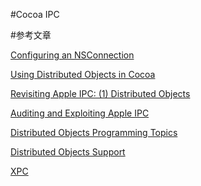 #Cocoa IPC


#参考文章

[Configuring an NSConnection](http://mirror.informatimago.com/next/developer.apple.com/documenta)

[Using Distributed Objects in Cocoa](https://www.informit.com/articles/article.aspx?p=1438422&seqNum=3)

[Revisiting Apple IPC:  (1) Distributed Objects](https://googleprojectzero.blogspot.com/2015/09/revisiting-apple-ipc-1-distributed_28.html)

[Auditing and Exploiting Apple IPC](https://thecyberwire.com/events/docs/IanBeer_JSS_Slides.pdf)

[Distributed Objects Programming Topics](https://developer.apple.com/library/archive/documentation/Cocoa/Conceptual/DistrObjects/DistrObjects.html)

[Distributed Objects Support](https://developer.apple.com/documentation/foundation/object_runtime/distributed_objects_support?language=objc)

[XPC](https://developer.apple.com/documentation/xpc/activity_h?language=objc)